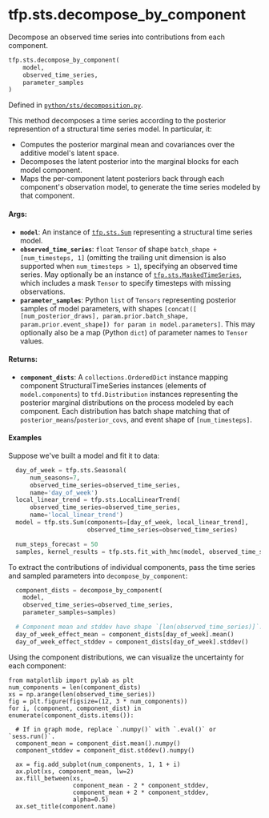 <div itemscope itemtype="http://developers.google.com/ReferenceObject">
<meta itemprop="name" content="tfp.sts.decompose_by_component" />
<meta itemprop="path" content="Stable" />
</div>

# tfp.sts.decompose_by_component

Decompose an observed time series into contributions from each component.

``` python
tfp.sts.decompose_by_component(
    model,
    observed_time_series,
    parameter_samples
)
```



Defined in [`python/sts/decomposition.py`](https://github.com/tensorflow/probability/tree/master/tensorflow_probability/python/sts/decomposition.py).

<!-- Placeholder for "Used in" -->

This method decomposes a time series according to the posterior represention
of a structural time series model. In particular, it:
  - Computes the posterior marginal mean and covariances over the additive
    model's latent space.
  - Decomposes the latent posterior into the marginal blocks for each
    model component.
  - Maps the per-component latent posteriors back through each component's
    observation model, to generate the time series modeled by that component.

#### Args:

* <b>`model`</b>: An instance of <a href="../../tfp/sts/Sum.md"><code>tfp.sts.Sum</code></a> representing a structural time series
    model.
* <b>`observed_time_series`</b>: `float` `Tensor` of shape
    `batch_shape + [num_timesteps, 1]` (omitting the trailing unit dimension
    is also supported when `num_timesteps > 1`), specifying an observed time
    series. May optionally be an instance of <a href="../../tfp/sts/MaskedTimeSeries.md"><code>tfp.sts.MaskedTimeSeries</code></a>, which
    includes a mask `Tensor` to specify timesteps with missing observations.
* <b>`parameter_samples`</b>: Python `list` of `Tensors` representing posterior
    samples of model parameters, with shapes `[concat([
    [num_posterior_draws], param.prior.batch_shape,
    param.prior.event_shape]) for param in model.parameters]`. This may
    optionally also be a map (Python `dict`) of parameter names to
    `Tensor` values.

#### Returns:

* <b>`component_dists`</b>: A `collections.OrderedDict` instance mapping
    component StructuralTimeSeries instances (elements of `model.components`)
    to `tfd.Distribution` instances representing the posterior marginal
    distributions on the process modeled by each component. Each distribution
    has batch shape matching that of `posterior_means`/`posterior_covs`, and
    event shape of `[num_timesteps]`.

#### Examples

Suppose we've built a model and fit it to data:

```python
  day_of_week = tfp.sts.Seasonal(
      num_seasons=7,
      observed_time_series=observed_time_series,
      name='day_of_week')
  local_linear_trend = tfp.sts.LocalLinearTrend(
      observed_time_series=observed_time_series,
      name='local_linear_trend')
  model = tfp.sts.Sum(components=[day_of_week, local_linear_trend],
                      observed_time_series=observed_time_series)

  num_steps_forecast = 50
  samples, kernel_results = tfp.sts.fit_with_hmc(model, observed_time_series)
```

To extract the contributions of individual components, pass the time series
and sampled parameters into `decompose_by_component`:

```python
  component_dists = decompose_by_component(
    model,
    observed_time_series=observed_time_series,
    parameter_samples=samples)

  # Component mean and stddev have shape `[len(observed_time_series)]`.
  day_of_week_effect_mean = component_dists[day_of_week].mean()
  day_of_week_effect_stddev = component_dists[day_of_week].stddev()
```

Using the component distributions, we can visualize the uncertainty for
each component:

```
from matplotlib import pylab as plt
num_components = len(component_dists)
xs = np.arange(len(observed_time_series))
fig = plt.figure(figsize=(12, 3 * num_components))
for i, (component, component_dist) in enumerate(component_dists.items()):

  # If in graph mode, replace `.numpy()` with `.eval()` or `sess.run()`.
  component_mean = component_dist.mean().numpy()
  component_stddev = component_dist.stddev().numpy()

  ax = fig.add_subplot(num_components, 1, 1 + i)
  ax.plot(xs, component_mean, lw=2)
  ax.fill_between(xs,
                  component_mean - 2 * component_stddev,
                  component_mean + 2 * component_stddev,
                  alpha=0.5)
  ax.set_title(component.name)
```